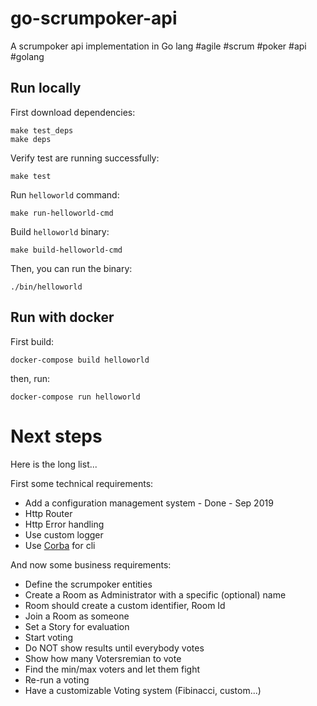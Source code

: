 # go-scrumpoker-api

A scrumpoker api implementation in Go lang #agile #scrum #poker #api #golang

## Run locally

First download dependencies:
```
make test_deps
make deps
```

Verify test are running successfully:
```
make test
```

Run `helloworld` command:
```
make run-helloworld-cmd
```


Build `helloworld` binary:
```
make build-helloworld-cmd
```

Then, you can run the binary:
```
./bin/helloworld
```

## Run with docker

First build:
```
docker-compose build helloworld
```

then, run:
```
docker-compose run helloworld
```

# Next steps

Here is the long list...

First some technical requirements:

- Add a configuration management system - Done - Sep 2019
- Http Router
- Http Error handling
- Use custom logger
- Use [Corba](https://github.com/spf13/cobra) for cli

And now some business  requirements:

- Define the scrumpoker entities
- Create a Room as Administrator with a specific (optional) name
- Room should create a custom identifier, Room Id
- Join a Room as someone
- Set a Story for evaluation
- Start voting
- Do NOT show results until everybody votes
- Show how many Votersremian to vote
- Find the min/max voters and let them fight
- Re-run a voting
- Have a customizable Voting system (Fibinacci, custom...)
